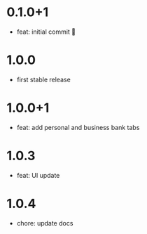 # 0.1.0+1

- feat: initial commit 🎉

# 1.0.0

- first stable release

# 1.0.0+1

- feat: add personal and business bank tabs

# 1.0.3

- feat: UI update

# 1.0.4

- chore: update docs